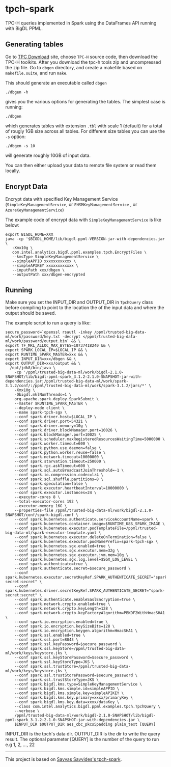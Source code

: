 # tpch-spark

TPC-H queries implemented in Spark using the DataFrames API running with BigDL PPML.

## Generating tables

Go to [TPC Download](https://www.tpc.org/tpc_documents_current_versions/current_specifications5.asp) site, choose `TPC-H` source code, then download the TPC-H toolkits.
After you download the tpc-h tools zip and uncompressed the zip file. Go to `dbgen` directory, and create a makefile based on `makefile.suite`, and run `make`.

This should generate an executable called `dbgen`
```
./dbgen -h
```

gives you the various options for generating the tables. The simplest case is running:
```
./dbgen
```
which generates tables with extension `.tbl` with scale 1 (default) for a total of rougly 1GB size across all tables. For different size tables you can use the `-s` option:
```
./dbgen -s 10
```
will generate roughly 10GB of input data.

You can then either upload your data to remote file system or read them locally.

## Encrypt Data
Encrypt data with specified Key Management Service (`SimpleKeyManagementService`, or `EHSMKeyManagementService` , or `AzureKeyManagementService`)

The example code of encrypt data with `SimpleKeyManagementService` is like below:
```
export BIGDL_HOME=XXX
java -cp '$BIGDL_HOME/lib/bigdl-ppml-VERSION-jar-with-dependencies.jar \
   -Xmx10g \
   com.intel.analytics.bigdl.ppml.examples.tpch.EncryptFiles \
   --kmsType SimpleKeyManagementService \
   --simpleAPPID xxxxxxxxxxxx \
   --simpleAPIKEY xxxxxxxxxxxx \
   --inputPath xxx/dbgen \
   --outputPath xxx/dbgen-encrypted
```

## Running

Make sure you set the INPUT_DIR and OUTPUT_DIR in `TpchQuery` class before compiling to point to the
location the of the input data and where the output should be saved.

The example script to run a query is like:

```
secure_password=`openssl rsautl -inkey /ppml/trusted-big-data-ml/work/password/key.txt -decrypt </ppml/trusted-big-data-ml/work/password/output.bin` && \
export TF_MKL_ALLOC_MAX_BYTES=10737418240 && \
export SPARK_LOCAL_IP=$LOCAL_IP && \
export RUNTIME_SPARK_MASTER=xxx && \
export INPUT_DIR=xxx/dbgen && \
export OUTPUT_DIR=xxx/output && \
  /opt/jdk8/bin/java \
    -cp '/ppml/trusted-big-data-ml/work/bigdl-2.1.0-SNAPSHOT/lib/bigdl-ppml-spark_3.1.2-2.1.0-SNAPSHOT-jar-with-dependencies.jar:/ppml/trusted-big-data-ml/work/spark-3.1.2/conf/:/ppml/trusted-big-data-ml/work/spark-3.1.2/jars/*' \
    -Xmx10g \
    -Dbigdl.mklNumThreads=1 \
    org.apache.spark.deploy.SparkSubmit \
    --master $RUNTIME_SPARK_MASTER \
    --deploy-mode client \
    --name spark-tpch-sgx \
    --conf spark.driver.host=$LOCAL_IP \
    --conf spark.driver.port=54321 \
    --conf spark.driver.memory=10g \
    --conf spark.driver.blockManager.port=10026 \
    --conf spark.blockManager.port=10025 \
    --conf spark.scheduler.maxRegisteredResourcesWaitingTime=5000000 \
    --conf spark.worker.timeout=600 \
    --conf spark.python.use.daemon=false \
    --conf spark.python.worker.reuse=false \
    --conf spark.network.timeout=10000000 \
    --conf spark.starvation.timeout=250000 \
    --conf spark.rpc.askTimeout=600 \
    --conf spark.sql.autoBroadcastJoinThreshold=-1 \
    --conf spark.io.compression.codec=lz4 \
    --conf spark.sql.shuffle.partitions=8 \
    --conf spark.speculation=false \
    --conf spark.executor.heartbeatInterval=10000000 \
    --conf spark.executor.instances=24 \
    --executor-cores 8 \
    --total-executor-cores 192 \
    --executor-memory 16G \
    --properties-file /ppml/trusted-big-data-ml/work/bigdl-2.1.0-SNAPSHOT/conf/spark-bigdl.conf \
    --conf spark.kubernetes.authenticate.serviceAccountName=spark \
    --conf spark.kubernetes.container.image=$RUNTIME_K8S_SPARK_IMAGE \
    --conf spark.kubernetes.executor.podTemplateFile=/ppml/trusted-big-data-ml/spark-executor-template.yaml \
    --conf spark.kubernetes.executor.deleteOnTermination=false \
    --conf spark.kubernetes.executor.podNamePrefix=spark-tpch-sgx \
    --conf spark.kubernetes.sgx.enabled=true \
    --conf spark.kubernetes.sgx.executor.mem=32g \
    --conf spark.kubernetes.sgx.executor.jvm.mem=10g \
    --conf spark.kubernetes.sgx.log.level=$SGX_LOG_LEVEL \
    --conf spark.authenticate=true \
    --conf spark.authenticate.secret=$secure_password \
    --conf spark.kubernetes.executor.secretKeyRef.SPARK_AUTHENTICATE_SECRET="spark-secret:secret" \
    --conf spark.kubernetes.driver.secretKeyRef.SPARK_AUTHENTICATE_SECRET="spark-secret:secret" \
    --conf spark.authenticate.enableSaslEncryption=true \
    --conf spark.network.crypto.enabled=true \
    --conf spark.network.crypto.keyLength=128 \
    --conf spark.network.crypto.keyFactoryAlgorithm=PBKDF2WithHmacSHA1 \
    --conf spark.io.encryption.enabled=true \
    --conf spark.io.encryption.keySizeBits=128 \
    --conf spark.io.encryption.keygen.algorithm=HmacSHA1 \
    --conf spark.ssl.enabled=true \
    --conf spark.ssl.port=8043 \
    --conf spark.ssl.keyPassword=$secure_password \
    --conf spark.ssl.keyStore=/ppml/trusted-big-data-ml/work/keys/keystore.jks \
    --conf spark.ssl.keyStorePassword=$secure_password \
    --conf spark.ssl.keyStoreType=JKS \
    --conf spark.ssl.trustStore=/ppml/trusted-big-data-ml/work/keys/keystore.jks \
    --conf spark.ssl.trustStorePassword=$secure_password \
    --conf spark.ssl.trustStoreType=JKS \
    --conf spark.bigdl.kms.type=SimpleKeyManagementService \
    --conf spark.bigdl.kms.simple.id=simpleAPPID \
    --conf spark.bigdl.kms.simple.key=simpleAPIKEY \
    --conf spark.bigdl.kms.key.primary=xxxx/primaryKey \
    --conf spark.bigdl.kms.key.data=xxxx/dataKey \
    --class com.intel.analytics.bigdl.ppml.examples.tpch.TpchQuery \
    --verbose \
    /ppml/trusted-big-data-ml/work/bigdl-2.1.0-SNAPSHOT/lib/bigdl-ppml-spark_3.1.2-2.1.0-SNAPSHOT-jar-with-dependencies.jar \
    $INPUT_DIR $OUTPUT_DIR aes_cbc_pkcs5padding plain_text [QUERY]
```

INPUT_DIR is the tpch's data dir.
OUTPUT_DIR is the dir to write the query result.
The optional parameter [QUERY] is the number of the query to run e.g 1, 2, ..., 22

----------------
This project is based on [Savvas Savvides's tpch-spark](https://github.com/ssavvides/tpch-spark).

